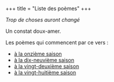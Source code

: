 +++
title = "Liste des poèmes"
+++

_Trop de choses auront changé_

Un constat doux-amer.

Les poèmes qui commencent par ce vers :

- [à la onzième saison](../seasons/11_onzieme_saison/rester)
- [à la dix-neuvième saison](../seasons/19_dix_neuvieme_saison/facettes)
- [à la vingt-deuxième saison](../seasons/22_vingt_deuxieme_saison/chaos)
- [à la vingt-huitième saison](../seasons/28_vingt_huitieme_saison/la_gravite)